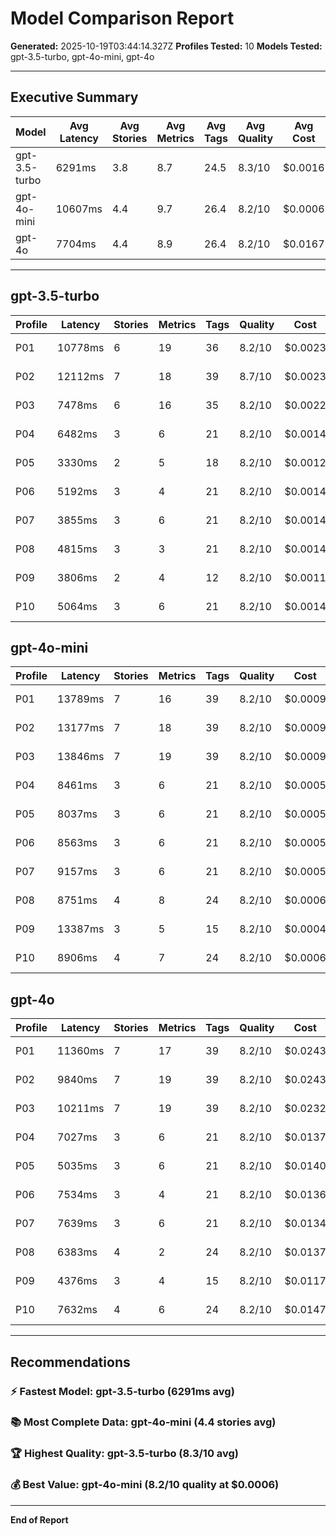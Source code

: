 # Model Comparison Report

**Generated:** 2025-10-19T03:44:14.327Z
**Profiles Tested:** 10
**Models Tested:** gpt-3.5-turbo, gpt-4o-mini, gpt-4o

---

## Executive Summary

| Model | Avg Latency | Avg Stories | Avg Metrics | Avg Tags | Avg Quality | Avg Cost | Errors |
|-------|-------------|-------------|-------------|----------|-------------|----------|--------|
| gpt-3.5-turbo | 6291ms | 3.8 | 8.7 | 24.5 | 8.3/10 | $0.0016 | 0 |
| gpt-4o-mini | 10607ms | 4.4 | 9.7 | 26.4 | 8.2/10 | $0.0006 | 0 |
| gpt-4o | 7704ms | 4.4 | 8.9 | 26.4 | 8.2/10 | $0.0167 | 0 |

---

## gpt-3.5-turbo

| Profile | Latency | Stories | Metrics | Tags | Quality | Cost | Status |
|---------|---------|---------|---------|------|---------|------|--------|
| P01 | 10778ms | 6 | 19 | 36 | 8.2/10 | $0.0023 | ✅ Success |
| P02 | 12112ms | 7 | 18 | 39 | 8.7/10 | $0.0023 | ✅ Success |
| P03 | 7478ms | 6 | 16 | 35 | 8.2/10 | $0.0022 | ✅ Success |
| P04 | 6482ms | 3 | 6 | 21 | 8.2/10 | $0.0014 | ✅ Success |
| P05 | 3330ms | 2 | 5 | 18 | 8.2/10 | $0.0012 | ✅ Success |
| P06 | 5192ms | 3 | 4 | 21 | 8.2/10 | $0.0014 | ✅ Success |
| P07 | 3855ms | 3 | 6 | 21 | 8.2/10 | $0.0014 | ✅ Success |
| P08 | 4815ms | 3 | 3 | 21 | 8.2/10 | $0.0014 | ✅ Success |
| P09 | 3806ms | 2 | 4 | 12 | 8.2/10 | $0.0011 | ✅ Success |
| P10 | 5064ms | 3 | 6 | 21 | 8.2/10 | $0.0014 | ✅ Success |

## gpt-4o-mini

| Profile | Latency | Stories | Metrics | Tags | Quality | Cost | Status |
|---------|---------|---------|---------|------|---------|------|--------|
| P01 | 13789ms | 7 | 16 | 39 | 8.2/10 | $0.0009 | ✅ Success |
| P02 | 13177ms | 7 | 18 | 39 | 8.2/10 | $0.0009 | ✅ Success |
| P03 | 13846ms | 7 | 19 | 39 | 8.2/10 | $0.0009 | ✅ Success |
| P04 | 8461ms | 3 | 6 | 21 | 8.2/10 | $0.0005 | ✅ Success |
| P05 | 8037ms | 3 | 6 | 21 | 8.2/10 | $0.0005 | ✅ Success |
| P06 | 8563ms | 3 | 6 | 21 | 8.2/10 | $0.0005 | ✅ Success |
| P07 | 9157ms | 3 | 6 | 21 | 8.2/10 | $0.0005 | ✅ Success |
| P08 | 8751ms | 4 | 8 | 24 | 8.2/10 | $0.0006 | ✅ Success |
| P09 | 13387ms | 3 | 5 | 15 | 8.2/10 | $0.0004 | ✅ Success |
| P10 | 8906ms | 4 | 7 | 24 | 8.2/10 | $0.0006 | ✅ Success |

## gpt-4o

| Profile | Latency | Stories | Metrics | Tags | Quality | Cost | Status |
|---------|---------|---------|---------|------|---------|------|--------|
| P01 | 11360ms | 7 | 17 | 39 | 8.2/10 | $0.0243 | ✅ Success |
| P02 | 9840ms | 7 | 19 | 39 | 8.2/10 | $0.0243 | ✅ Success |
| P03 | 10211ms | 7 | 19 | 39 | 8.2/10 | $0.0232 | ✅ Success |
| P04 | 7027ms | 3 | 6 | 21 | 8.2/10 | $0.0137 | ✅ Success |
| P05 | 5035ms | 3 | 6 | 21 | 8.2/10 | $0.0140 | ✅ Success |
| P06 | 7534ms | 3 | 4 | 21 | 8.2/10 | $0.0136 | ✅ Success |
| P07 | 7639ms | 3 | 6 | 21 | 8.2/10 | $0.0134 | ✅ Success |
| P08 | 6383ms | 4 | 2 | 24 | 8.2/10 | $0.0137 | ✅ Success |
| P09 | 4376ms | 3 | 4 | 15 | 8.2/10 | $0.0117 | ✅ Success |
| P10 | 7632ms | 4 | 6 | 24 | 8.2/10 | $0.0147 | ✅ Success |

---

## Recommendations

### ⚡ Fastest Model: **gpt-3.5-turbo** (6291ms avg)

### 📚 Most Complete Data: **gpt-4o-mini** (4.4 stories avg)

### 🏆 Highest Quality: **gpt-3.5-turbo** (8.3/10 avg)

### 💰 Best Value: **gpt-4o-mini** (8.2/10 quality at $0.0006)

---

**End of Report**
